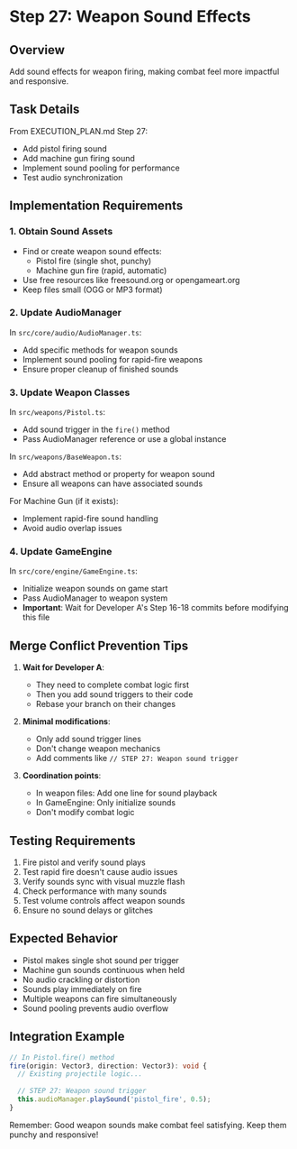 # Step 27: Weapon Sound Effects

## Overview
Add sound effects for weapon firing, making combat feel more impactful and responsive.

## Task Details
From EXECUTION_PLAN.md Step 27:
- Add pistol firing sound
- Add machine gun firing sound
- Implement sound pooling for performance
- Test audio synchronization

## Implementation Requirements

### 1. Obtain Sound Assets
- Find or create weapon sound effects:
  - Pistol fire (single shot, punchy)
  - Machine gun fire (rapid, automatic)
- Use free resources like freesound.org or opengameart.org
- Keep files small (OGG or MP3 format)

### 2. Update AudioManager
In `src/core/audio/AudioManager.ts`:
- Add specific methods for weapon sounds
- Implement sound pooling for rapid-fire weapons
- Ensure proper cleanup of finished sounds

### 3. Update Weapon Classes
In `src/weapons/Pistol.ts`:
- Add sound trigger in the `fire()` method
- Pass AudioManager reference or use a global instance

In `src/weapons/BaseWeapon.ts`:
- Add abstract method or property for weapon sound
- Ensure all weapons can have associated sounds

For Machine Gun (if it exists):
- Implement rapid-fire sound handling
- Avoid audio overlap issues

### 4. Update GameEngine
In `src/core/engine/GameEngine.ts`:
- Initialize weapon sounds on game start
- Pass AudioManager to weapon system
- **Important**: Wait for Developer A's Step 16-18 commits before modifying this file

## Merge Conflict Prevention Tips
1. **Wait for Developer A**:
   - They need to complete combat logic first
   - Then you add sound triggers to their code
   - Rebase your branch on their changes

2. **Minimal modifications**:
   - Only add sound trigger lines
   - Don't change weapon mechanics
   - Add comments like `// STEP 27: Weapon sound trigger`

3. **Coordination points**:
   - In weapon files: Add one line for sound playback
   - In GameEngine: Only initialize sounds
   - Don't modify combat logic

## Testing Requirements
1. Fire pistol and verify sound plays
2. Test rapid fire doesn't cause audio issues
3. Verify sounds sync with visual muzzle flash
4. Check performance with many sounds
5. Test volume controls affect weapon sounds
6. Ensure no sound delays or glitches

## Expected Behavior
- Pistol makes single shot sound per trigger
- Machine gun sounds continuous when held
- No audio crackling or distortion
- Sounds play immediately on fire
- Multiple weapons can fire simultaneously
- Sound pooling prevents audio overflow

## Integration Example
```typescript
// In Pistol.fire() method
fire(origin: Vector3, direction: Vector3): void {
  // Existing projectile logic...
  
  // STEP 27: Weapon sound trigger
  this.audioManager.playSound('pistol_fire', 0.5);
}
```

Remember: Good weapon sounds make combat feel satisfying. Keep them punchy and responsive!
